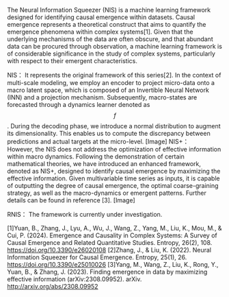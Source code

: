 The Neural Information Squeezer (NIS) is a machine learning framework designed for identifying causal emergence within datasets. Causal emergence represents a theoretical construct that aims to quantify the emergence phenomena within complex systems[1]. Given that the underlying mechanisms of the data are often obscure, and that abundant data can be procured through observation, a machine learning framework is of considerable significance in the study of complex systems, particularly with respect to their emergent characteristics.

NIS：
It represents the original framework of this series[2]. In the context of multi-scale modeling, we employ an encoder to project micro-data onto a macro latent space, which is composed of an Invertible Neural Network (INN) and a projection mechanism. Subsequently, macro-states are forecasted through a dynamics learner denoted as $$f$$. During the decoding phase, we introduce a normal distribution to augment its dimensionality. This enables us to compute the discrepancy between predictions and actual targets at the micro-level.
[Image]
NIS+：  
However, the NIS does not address the optimization of effective information within macro dynamics. Following the demonstration of certain mathematical theories, we have introduced an enhanced framework, denoted as NIS+, designed to identify causal emergence by maximizing the effective information. Given multivariable time series as inputs, it is capable of outputting the degree of causal emergence, the optimal coarse-graining strategy, as well as the macro-dynamics or emergent patterns. Further details can be found in reference [3].
[Image]

RNIS：
The framework is currently under investigation.

[1]Yuan, B., Zhang, J., Lyu, A., Wu, J., Wang, Z., Yang, M., Liu, K., Mou, M., & Cui, P. (2024). Emergence and Causality in Complex Systems: A Survey of Causal Emergence and Related Quantitative Studies. Entropy, 26(2), 108. https://doi.org/10.3390/e26020108
[2]Zhang, J., & Liu, K. (2022). Neural Information Squeezer for Causal Emergence. Entropy, 25(1), 26. https://doi.org/10.3390/e25010026
[3]Yang, M., Wang, Z., Liu, K., Rong, Y., Yuan, B., & Zhang, J. (2023). Finding emergence in data by maximizing effective information (arXiv:2308.09952). arXiv. http://arxiv.org/abs/2308.09952



